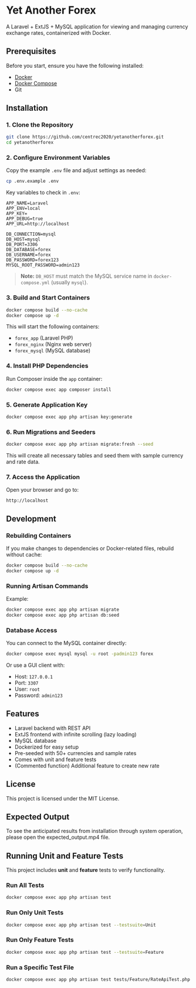 # Yet Another Forex

A Laravel + ExtJS + MySQL application for viewing and managing currency exchange rates, containerized with Docker.

## Prerequisites

Before you start, ensure you have the following installed:

- [Docker](https://www.docker.com/get-started)
- [Docker Compose](https://docs.docker.com/compose/install/)
- Git

## Installation

### 1. Clone the Repository

```bash
git clone https://github.com/centrec2020/yetanotherforex.git
cd yetanotherforex
```

### 2. Configure Environment Variables

Copy the example `.env` file and adjust settings as needed:

```bash
cp .env.example .env
```

Key variables to check in `.env`:

```env
APP_NAME=Laravel
APP_ENV=local
APP_KEY=
APP_DEBUG=true
APP_URL=http://localhost

DB_CONNECTION=mysql
DB_HOST=mysql
DB_PORT=3306
DB_DATABASE=forex
DB_USERNAME=forex
DB_PASSWORD=forex123
MYSQL_ROOT_PASSWORD=admin123
```

> **Note:** `DB_HOST` must match the MySQL service name in `docker-compose.yml` (usually `mysql`).

### 3. Build and Start Containers

```bash
docker compose build --no-cache
docker compose up -d
```

This will start the following containers:

- `forex_app` (Laravel PHP)
- `forex_nginx` (Nginx web server)
- `forex_mysql` (MySQL database)

### 4. Install PHP Dependencies

Run Composer inside the `app` container:

```bash
docker compose exec app composer install
```

### 5. Generate Application Key

```bash
docker compose exec app php artisan key:generate
```

### 6. Run Migrations and Seeders

```bash
docker compose exec app php artisan migrate:fresh --seed
```

This will create all necessary tables and seed them with sample currency and rate data.

### 7. Access the Application

Open your browser and go to:

```
http://localhost
```

## Development

### Rebuilding Containers

If you make changes to dependencies or Docker-related files, rebuild without cache:

```bash
docker compose build --no-cache
docker compose up -d
```

### Running Artisan Commands

Example:

```bash
docker compose exec app php artisan migrate
docker compose exec app php artisan db:seed
```

### Database Access

You can connect to the MySQL container directly:

```bash
docker compose exec mysql mysql -u root -padmin123 forex
```

Or use a GUI client with:

- Host: `127.0.0.1`
- Port: `3307`
- User: `root`
- Password: `admin123`

## Features

- Laravel backend with REST API
- ExtJS frontend with infinite scrolling (lazy loading)
- MySQL database
- Dockerized for easy setup
- Pre-seeded with 50+ currencies and sample rates
- Comes with unit and feature tests
- (Commented function) Additional feature to create new rate

## License

This project is licensed under the MIT License.

## Expected Output

To see the anticipated results from installation through system operation, please open the expected_output.mp4 file.

## Running Unit and Feature Tests

This project includes **unit** and **feature** tests to verify functionality.

### Run All Tests
```bash
docker compose exec app php artisan test
```

### Run Only Unit Tests
```bash
docker compose exec app php artisan test --testsuite=Unit
```

### Run Only Feature Tests
```bash
docker compose exec app php artisan test --testsuite=Feature
```

### Run a Specific Test File
```bash
docker compose exec app php artisan test tests/Feature/RateApiTest.php
```
